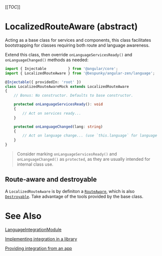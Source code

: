 [[_TOC_]]


# LocalizedRouteAware (abstract)
Acting as a base class for services and components, this class facilitates bootstrapping for classes requiring both route and language awareness.

Extend this class, then override `onLanguageServicesReady()` and `onLanguageChanged()` methods as needed:

```typescript
import { Injectable          } from '@angular/core';
import { LocalizedRouteAware } from '@bespunky/angular-zen/language';

@Injectable({ providedIn: 'root' })
class LocalizedRouteAwareMock extends LocalizedRouteAware
{
    // Bonus: No constructor. Defaults to base constructor.

    protected onLanguageServicesReady(): void
    {
        // Act on services ready...
    }

    protected onLanguageChanged(lang: string) 
    {
        // Act on language change... (use `this.language` for language tools)
    }
}
```

> Consider marking `onLanguageServicesReady()` and `onLanguageChanged()` as `protected`, as they are usually intended for internal class use.

## Route-aware and destroyable
A `LocalizedRouteAware` is by definiton a [`RouteAware`](/Modules/RouterXModule/RouteAware-\(abstract\)), which is also [`Destroyable`](/Modules/CoreModule/Destroyable-\(abstract\)).
Take advantage of the tools provided by the base class.

# See Also
[LanguageIntegrationModule](/Modules/LanguageIntegrationModule)

[Implementing integration in a library](/Modules/LanguageIntegrationModule/Implementing-in-a-library)

[Providing integration from an app](/Modules/LanguageIntegrationModule/Providing-from-an-app)